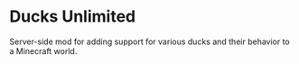 # Ducks Unlimited

Server-side mod for adding support for various ducks and their behavior to a Minecraft world.
